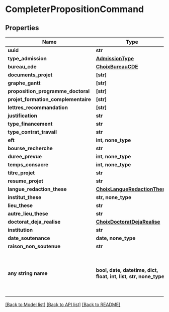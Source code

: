 # CompleterPropositionCommand


## Properties
Name | Type | Description | Notes
------------ | ------------- | ------------- | -------------
**uuid** | **str** |  | 
**type_admission** | [**AdmissionType**](AdmissionType.md) |  | 
**bureau_cde** | [**ChoixBureauCDE**](ChoixBureauCDE.md) |  | 
**documents_projet** | **[str]** |  | 
**graphe_gantt** | **[str]** |  | 
**proposition_programme_doctoral** | **[str]** |  | 
**projet_formation_complementaire** | **[str]** |  | 
**lettres_recommandation** | **[str]** |  | 
**justification** | **str** |  | [optional] 
**type_financement** | **str** |  | [optional] 
**type_contrat_travail** | **str** |  | [optional] 
**eft** | **int, none_type** |  | [optional] 
**bourse_recherche** | **str** |  | [optional] 
**duree_prevue** | **int, none_type** |  | [optional] 
**temps_consacre** | **int, none_type** |  | [optional] 
**titre_projet** | **str** |  | [optional] 
**resume_projet** | **str** |  | [optional] 
**langue_redaction_these** | [**ChoixLangueRedactionThese**](ChoixLangueRedactionThese.md) |  | [optional] 
**institut_these** | **str, none_type** |  | [optional] 
**lieu_these** | **str** |  | [optional] 
**autre_lieu_these** | **str** |  | [optional] 
**doctorat_deja_realise** | [**ChoixDoctoratDejaRealise**](ChoixDoctoratDejaRealise.md) |  | [optional] 
**institution** | **str** |  | [optional] 
**date_soutenance** | **date, none_type** |  | [optional] 
**raison_non_soutenue** | **str** |  | [optional] 
**any string name** | **bool, date, datetime, dict, float, int, list, str, none_type** | any string name can be used but the value must be the correct type | [optional]

[[Back to Model list]](../README.md#documentation-for-models) [[Back to API list]](../README.md#documentation-for-api-endpoints) [[Back to README]](../README.md)



